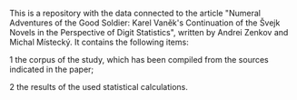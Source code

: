 This is a repository with the data connected to the article "Numeral Adventures of the Good Soldier: Karel Vaněk's Continuation of the Švejk Novels in the Perspective of Digit Statistics", written by Andrei Zenkov and Michal Místecký. It contains the following items: 

1 the corpus of the study, which has been compiled from the sources indicated in the paper;

2 the results of the used statistical calculations. 
